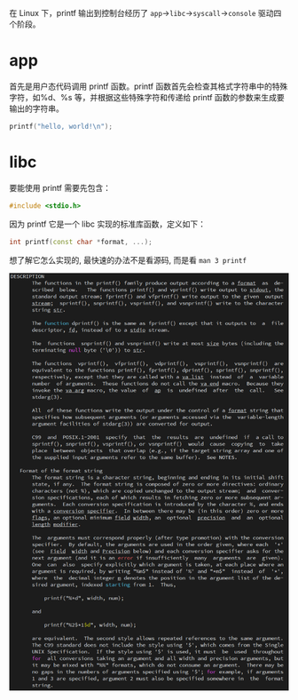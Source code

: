 
在 Linux 下，printf 输出到控制台经历了 `app`->`libc`->`syscall`->`console` 驱动四个阶段。

# app

首先是用户态代码调用 printf 函数。printf 函数首先会检查其格式字符串中的特殊字符，如%d、%s 等，并根据这些特殊字符和传递给 printf 函数的参数来生成要输出的字符串。

```cpp
printf("hello, world!\n");
```

# libc

要能使用 printf 需要先包含：

```cpp
#include <stdio.h>
```

因为 printf 它是一个 libc 实现的标准库函数，定义如下：

```cpp
int printf(const char *format, ...);
```

想了解它怎么实现的, 最快速的办法不是看源码, 而是看 `man 3 printf`

![2023-07-04-10-43-03.png](./images/2023-07-04-10-43-03.png)

